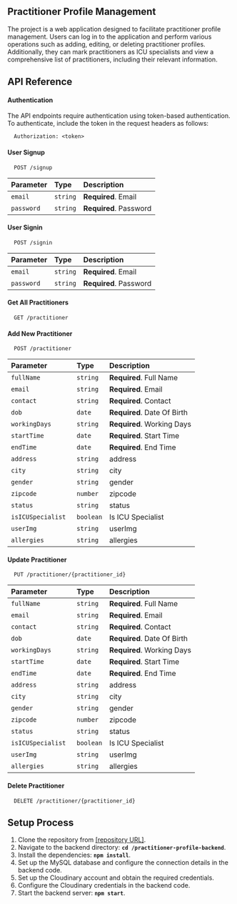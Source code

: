 

## Practitioner Profile Management

The project is a web application designed to facilitate practitioner profile management. Users can log in to the application and perform various operations such as adding, editing, or deleting practitioner profiles. Additionally, they can mark practitioners as ICU specialists and view a comprehensive list of practitioners, including their relevant information.


## API Reference

#### Authentication
The API endpoints require authentication using token-based authentication. To authenticate, include the token in the request headers as follows:

```http
  Authorization: <token>
```

#### User Signup

```http
  POST /signup
```

| Parameter | Type     | Description                |
| :-------- | :------- | :------------------------- |
| `email ` | `string` | **Required**. Email |
| `password ` | `string` | **Required**. Password |

#### User Signin

```http
  POST /signin
```

| Parameter | Type     | Description                       |
| :-------- | :------- | :-------------------------------- |
| `email ` | `string` | **Required**. Email |
| `password ` | `string` | **Required**. Password |

#### Get All Practitioners

```http
  GET /practitioner
```

#### Add New Practitioner

```http
  POST /practitioner
```

| Parameter | Type     | Description                       |
| :-------- | :------- | :-------------------------------- |
| `fullName ` | `string` | **Required**. Full Name |
| `email ` | `string` | **Required**. Email |
| `contact ` | `string` | **Required**. Contact |
| `dob ` | `date` | **Required**. Date Of Birth |
| `workingDays ` | `string` | **Required**. Working Days |
| `startTime ` | `date` | **Required**. Start Time |
| `endTime ` | `date` | **Required**. End Time |
| `address ` | `string` | address |
| `city ` | `string` | city |
| `gender ` | `string` | gender |
| `zipcode ` | `number` | zipcode |
| `status ` | `string` | status |
| `isICUSpecialist ` | `boolean` | Is ICU Specialist |
| `userImg ` | `string` | userImg |
| `allergies ` | `string` | allergies |

#### Update Practitioner

```http
  PUT /practitioner/{practitioner_id}
```

| Parameter | Type     | Description                       |
| :-------- | :------- | :-------------------------------- |
| `fullName ` | `string` | **Required**. Full Name |
| `email ` | `string` | **Required**. Email |
| `contact ` | `string` | **Required**. Contact |
| `dob ` | `date` | **Required**. Date Of Birth |
| `workingDays ` | `string` | **Required**. Working Days |
| `startTime ` | `date` | **Required**. Start Time |
| `endTime ` | `date` | **Required**. End Time |
| `address ` | `string` | address |
| `city ` | `string` | city |
| `gender ` | `string` | gender |
| `zipcode ` | `number` | zipcode |
| `status ` | `string` | status |
| `isICUSpecialist ` | `boolean` | Is ICU Specialist |
| `userImg ` | `string` | userImg |
| `allergies ` | `string` | allergies |

#### Delete Practitioner

```http
  DELETE /practitioner/{practitioner_id}
```

## Setup Process

1. Clone the repository from [[repository URL]](https://github.com/bibekmaharjan/practitioner-profile-backend.git).
2. Navigate to the backend directory: **`cd /practitioner-profile-backend`**.
3. Install the dependencies: **`npm install`**.
4. Set up the MySQL database and configure the connection details in the backend code.
5. Set up the Cloudinary account and obtain the required credentials.
6. Configure the Cloudinary credentials in the backend code.
7. Start the backend server: **`npm start`**.
